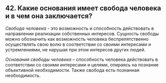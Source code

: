 ﻿## 42. Какие основания имеет свобода человека и в чем она заключается?

*Свобода человека* - это возможность и способность действовать в 
направлении реализации собственных интересов. Сущность свободы можно 
обозначить как возможность человека беспрепятственно осуществлять свою 
волю в соответствии со своими интересами и устремлениями, не нарушая при 
этом интересов других людей.

*Основания свободы человека* – способность человека действовать в 
соответствии со своими интересами и целями, опираясь на познание 
объективной необходимости. Также свобода есть познанная необходимость.
